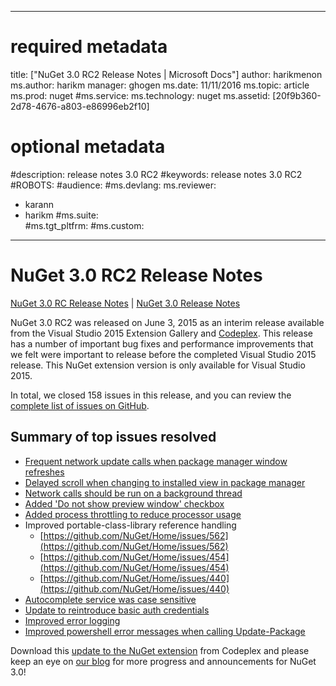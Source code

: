
--- 
# required metadata 
 
title: ["NuGet 3.0 RC2 Release Notes | Microsoft Docs"] 
author: harikmenon
ms.author: harikm 
manager: ghogen 
ms.date: 11/11/2016 
ms.topic: article 
ms.prod: nuget 
#ms.service: 
ms.technology: nuget 
ms.assetid: [20f9b360-2d78-4676-a803-e86996eb2f10] 
 
# optional metadata 
 
#description: release notes 3.0 RC2
#keywords: release notes 3.0 RC2
#ROBOTS: 
#audience: 
#ms.devlang: 
ms.reviewer:  
- karann 
- harikm 
#ms.suite:  
#ms.tgt_pltfrm: 
#ms.custom: 
 
---
# NuGet 3.0 RC2 Release Notes

[NuGet 3.0 RC Release Notes](/nuget/release-notes/nuget-3.0-RC) | [NuGet 3.0 Release Notes](/nuget/release-notes/nuget-3.0.0)

NuGet 3.0 RC2 was released on June 3, 2015 as an interim release available from the Visual Studio 2015 Extension Gallery and [Codeplex](https://nuget.codeplex.com/releases/view/615507). This release has a number of important bug fixes and performance improvements that we felt were important to release before the completed Visual Studio 2015 release. This NuGet extension version is only available for Visual Studio 2015.

In total, we closed 158 issues in this release, and you can review the [complete list of issues on GitHub](https://github.com/NuGet/Home/issues?utf8=%E2%9C%93&q=is%3Aclosed+milestone%3A3.0.0-RTM+sort%3Aupdated-asc+updated%3A%3C%3D2015-06-01).

## Summary of top issues resolved

* [Frequent network update calls when package manager window refreshes](https://github.com/NuGet/Home/issues/515)
* [Delayed scroll when changing to installed view in package manager](https://github.com/NuGet/Home/issues/519)
* [Network calls should be run on a background thread](https://github.com/NuGet/Home/issues/516)
* [Added 'Do not show preview window' checkbox](https://github.com/NuGet/Home/issues/566)
* [Added process throttling to reduce processor usage](https://github.com/NuGet/Home/issues/356)
* Improved portable-class-library reference handling
	* [https://github.com/NuGet/Home/issues/562](https://github.com/NuGet/Home/issues/562)
	* [https://github.com/NuGet/Home/issues/454](https://github.com/NuGet/Home/issues/454)
	* [https://github.com/NuGet/Home/issues/440](https://github.com/NuGet/Home/issues/440)
* [Autocomplete service was case sensitive](https://github.com/NuGet/Home/issues/198)
* [Update to reintroduce basic auth credentials](https://github.com/NuGet/Home/issues/456)
* [Improved error logging](https://github.com/NuGet/Home/issues/407)
* [Improved powershell error messages when calling Update-Package](https://github.com/NuGet/Home/issues/5)

Download this [update to the NuGet extension](https://nuget.codeplex.com/releases/view/615507) from Codeplex and please keep an eye on [our blog](http://blog.nuget.org) for more progress and announcements for NuGet 3.0!
